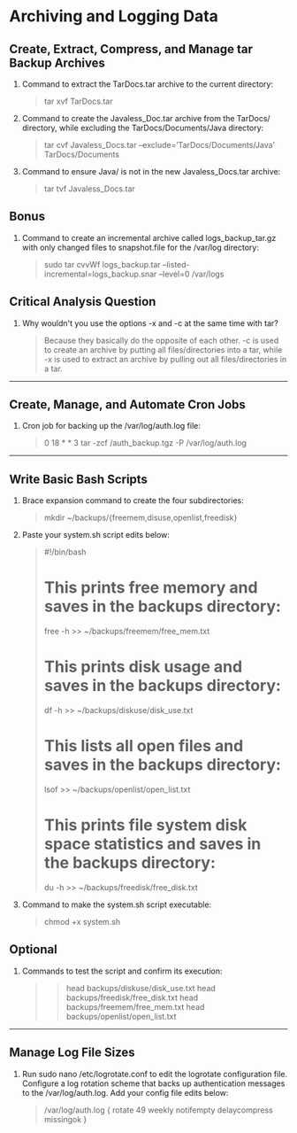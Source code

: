 # Archiving and Logging Data

## Create, Extract, Compress, and Manage tar Backup Archives
1.	Command to extract the TarDocs.tar archive to the current directory: 
    > tar xvf TarDocs.tar
2.	Command to create the Javaless_Doc.tar archive from the TarDocs/ directory, while excluding the TarDocs/Documents/Java directory:
    > tar cvf Javaless_Docs.tar –exclude=’TarDocs/Documents/Java’ TarDocs/Documents
3.	Command to ensure Java/ is not in the new Javaless_Docs.tar archive:
    > tar tvf Javaless_Docs.tar

## Bonus
1.	Command to create an incremental archive called logs_backup_tar.gz with only changed files to snapshot.file for the /var/log directory:
    > sudo tar cvvWf logs_backup.tar –listed-incremental=logs_backup.snar –level=0 /var/logs

## Critical Analysis Question
1.	Why wouldn't you use the options -x and -c at the same time with tar?
    > Because they basically do the opposite of each other. -c is used to create an archive by putting all files/directories into a tar, while -x is used to extract an archive by pulling out all files/directories in a tar. 
***
## Create, Manage, and Automate Cron Jobs
1.	Cron job for backing up the /var/log/auth.log file:
    > 0 18 * * 3 tar -zcf /auth_backup.tgz -P /var/log/auth.log
***
## Write Basic Bash Scripts
1.	Brace expansion command to create the four subdirectories:
    > mkdir ~/backups/{freemem,disuse,openlist,freedisk}
2.	Paste your system.sh script edits below:
    > #!/bin/bash
    > # This prints free memory and saves in the backups directory:
    > free -h >>  ~/backups/freemem/free_mem.txt
    > # This prints disk usage and saves in the backups directory:
    > df -h >> ~/backups/diskuse/disk_use.txt
    > # This lists all open files and saves in the backups directory:
    > lsof >> ~/backups/openlist/open_list.txt
    > # This prints file system disk space statistics and saves in the backups directory:
    > du -h >> ~/backups/freedisk/free_disk.txt
3.	Command to make the system.sh script executable:
    > chmod +x system.sh

## Optional
1.	Commands to test the script and confirm its execution:
    >> head backups/diskuse/disk_use.txt
    >> head backups/freedisk/free_disk.txt
    >> head backups/freemem/free_mem.txt
    >> head backups/openlist/open_list.txt
***
## Manage Log File Sizes
1.	Run sudo nano /etc/logrotate.conf to edit the logrotate configuration file.
    Configure a log rotation scheme that backs up authentication messages to the /var/log/auth.log.
    Add your config file edits below:
    > /var/log/auth.log {
    >      rotate 49
    >      weekly
    >      notifempty
    >      delaycompress
    >      missingok
    > }
